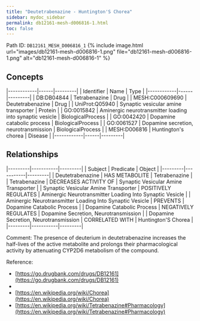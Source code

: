 ```yaml
---
title: "Deutetrabenazine - Huntington'S Chorea"
sidebar: mydoc_sidebar
permalink: db12161-mesh-d006816-1.html
toc: false 
---
```



Path ID: `DB12161_MESH_D006816_1`
{% include image.html url="images/db12161-mesh-d006816-1.png" file="db12161-mesh-d006816-1.png" alt="db12161-mesh-d006816-1" %}

## Concepts

|------------|------|---------|
| Identifier | Name | Type    |
|------------|------|---------|
| DB:DB04844 | Tetrabenazine | Drug |
| MESH:C000609690 | Deutetrabenazine | Drug |
| UniProt:Q05940 | Synaptic vesicular amine transporter | Protein |
| GO:0015842 | Aminergic neurotransmitter loading into synaptic vesicle | BiologicalProcess |
| GO:0042420 | Dopamine catabolic process | BiologicalProcess |
| GO:0061527 | Dopamine secretion, neurotransmission | BiologicalProcess |
| MESH:D006816 | Huntington's chorea | Disease |
|------------|------|---------|

## Relationships

|---------|-----------|---------|
| Subject | Predicate | Object  |
|---------|-----------|---------|
| Deutetrabenazine | HAS METABOLITE | Tetrabenazine |
| Tetrabenazine | DECREASES ACTIVITY OF | Synaptic Vesicular Amine Transporter |
| Synaptic Vesicular Amine Transporter | POSITIVELY REGULATES | Aminergic Neurotransmitter Loading Into Synaptic Vesicle |
| Aminergic Neurotransmitter Loading Into Synaptic Vesicle | PREVENTS | Dopamine Catabolic Process |
| Dopamine Catabolic Process | NEGATIVELY REGULATES | Dopamine Secretion, Neurotransmission |
| Dopamine Secretion, Neurotransmission | CORRELATED WITH | Huntington'S Chorea |
|---------|-----------|---------|

Comment: The presence of deuterium in deutetrabenazine increases the half-lives of the active metabolite and prolongs their pharmacological activity by attenuating CYP2D6 metabolism of the compound.

Reference: 
  - [https://go.drugbank.com/drugs/DB12161](https://go.drugbank.com/drugs/DB12161)
  - 
  - [https://en.wikipedia.org/wiki/Chorea](https://en.wikipedia.org/wiki/Chorea)
  - [https://en.wikipedia.org/wiki/Tetrabenazine#Pharmacology](https://en.wikipedia.org/wiki/Tetrabenazine#Pharmacology)
